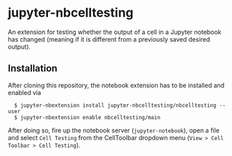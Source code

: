 jupyter-nbcelltesting
=====================

An extension for testing whether the output of a cell in a Jupyter notebook has changed
(meaning if it is different from a previously saved desired output).

Installation
------------

After cloning this repository, the notebook extension has to be
installed and enabled via

```
  $ jupyter-nbextension install jupyter-nbcelltesting/nbcelltesting --user
  $ jupyter-nbextension enable nbcelltesting/main
```

After doing so, fire up the notebook server (`jupyter-notebook`), open a file and
select `Cell Testing` from the CellToolbar dropdown menu (`View > Cell Toolbar > Cell Testing`).
